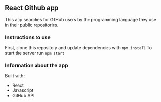 ## React Github app

This app searches for GitHub users by the programming language they use in their public repositories.

### Instructions to use

First, clone this repository and update dependencies with `npm install`
To start the server run `npm start`

### Information about the app
Built with:
* React
* Javascript
* GitHub API
